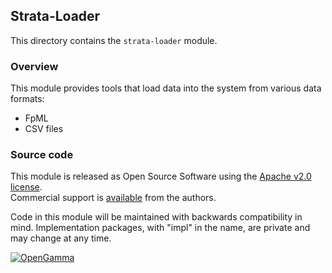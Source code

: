 Strata-Loader
-------------
This directory contains the `strata-loader` module.

### Overview

This module provides tools that load data into the system from various data formats:

* FpML
* CSV files


### Source code

This module is released as Open Source Software using the
[Apache v2.0 license](https://www.apache.org/licenses/LICENSE-2.0.html).  
Commercial support is [available](https://opengamma.com/) from the authors.

Code in this module will be maintained with backwards compatibility in mind.
Implementation packages, with "impl" in the name, are private and may change at any time.

[![OpenGamma](https://s3-eu-west-1.amazonaws.com/og-public-downloads/og-logo-alpha.png "OpenGamma")](https://opengamma.com/)
